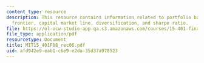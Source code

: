 ```yaml
---
content_type: resource
description: This resource contains information related to portfolio basics, efficient
  frontier, capital market line, diversification, and sharpe ratio.
file: https://ol-ocw-studio-app-qa.s3.amazonaws.com/courses/15-401-finance-theory-i-fall-2008/afd942e9eab1c6e9e2da35d37a978523_MIT15_401F08_rec06.pdf
file_type: application/pdf
resourcetype: Document
title: MIT15_401F08_rec06.pdf
uid: afd942e9-eab1-c6e9-e2da-35d37a978523
---
```

